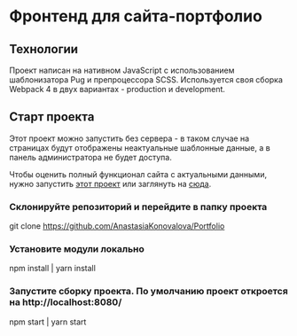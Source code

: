 # Фронтенд для сайта-портфолио

## Технологии

Проект написан на нативном JavaScript с использованием шаблонизатора Pug и препроцессора SCSS. Используется своя сборка Webpack 4 в двух вариантах - production и development.

## Старт проекта

Этот проект можно запустить без сервера - в таком случае на страницах будут отображены неактуальные шаблонные данные, а в панель администратора не будет доступа.

Чтобы оценить полный функционал сайта с актуальными данными, нужно запустить [этот проект](https://github.com/AnastasiaKonovalova/Backend-for-portfolio) или заглянуть на [сюда](http://anakon-webdev.ru:3000/).

### Склонируйте репозиторий и перейдите в папку проекта

git clone https://github.com/AnastasiaKonovalova/Portfolio

### Установите модули локально

npm install | yarn install

### Запустите сборку проекта. По умолчанию проект откроется на http://localhost:8080/

npm start | yarn start
